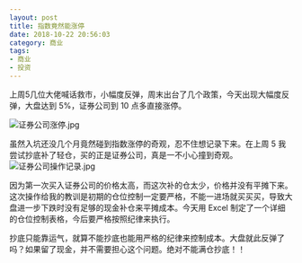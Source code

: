 ```yaml
---
layout: post
title: 指数竟然能涨停
date: 2018-10-22 20:56:03
category: 商业
tags: 
- 商业
- 投资
---
```

上周5几位大佬喊话救市，小幅度反弹，周末出台了几个政策，今天出现大幅度反弹，大盘达到 5%，证券公司到 10 点多直接涨停。
<!--more-->
![证券公司涨停.jpg](https://i.loli.net/2018/10/22/5bcdd163174e6.jpg)

虽然入坑还没几个月竟然碰到指数涨停的奇观，忍不住想记录下来。在上周 5 我尝试抄底补了轻仓，买的正是证券公司，真是一不小心撞到奇观。
![证券公司操作记录.jpg](https://i.loli.net/2018/10/22/5bcdd163280cb.jpg)

因为第一次买入证券公司的价格太高，而这次补的仓太少，价格并没有平摊下来。这次操作给我的教训是初期的仓位控制一定要严格，不能一进场就买买买，导致大盘进一步下跌时没有足够的现金补仓来平摊成本。今天用 Excel 制定了一个详细的仓位控制表格，今后要严格按照纪律来执行。

抄底只能靠运气，就算不能抄底也能用严格的纪律来控制成本。大盘就此反弹了吗？如果留了现金，并不需要担心这个问题。绝对不能满仓抄底！！